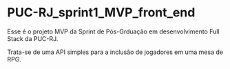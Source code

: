 # PUC-RJ_sprint1_MVP_front_end

Esse é o projeto MVP da Sprint de Pós-Grduação em desenvolvimento Full Stack da PUC-RJ.

Trata-se de uma API simples para a inclusão de jogadores em uma mesa de RPG.
